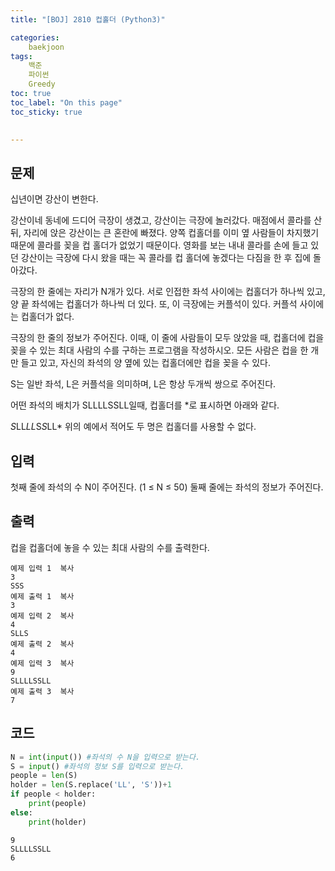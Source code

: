 ```yaml
---
title: "[BOJ] 2810 컵홀더 (Python3)"

categories:
    baekjoon
tags:
    백준
    파이썬
    Greedy
toc: true
toc_label: "On this page"
toc_sticky: true

    
---
```

## 문제
십년이면 강산이 변한다.

강산이네 동네에 드디어 극장이 생겼고, 강산이는 극장에 놀러갔다. 매점에서 콜라를 산 뒤, 자리에 앉은 강산이는 큰 혼란에 빠졌다. 양쪽 컵홀더를 이미 옆 사람들이 차지했기 때문에 콜라를 꽂을 컵 홀더가 없었기 때문이다. 영화를 보는 내내 콜라를 손에 들고 있던 강산이는 극장에 다시 왔을 때는 꼭 콜라를 컵 홀더에 놓겠다는 다짐을 한 후 집에 돌아갔다.

극장의 한 줄에는 자리가 N개가 있다. 서로 인접한 좌석 사이에는 컵홀더가 하나씩 있고, 양 끝 좌석에는 컵홀더가 하나씩 더 있다. 또, 이 극장에는 커플석이 있다. 커플석 사이에는 컵홀더가 없다.

극장의 한 줄의 정보가 주어진다. 이때, 이 줄에 사람들이 모두 앉았을 때, 컵홀더에 컵을 꽂을 수 있는 최대 사람의 수를 구하는 프로그램을 작성하시오. 모든 사람은 컵을 한 개만 들고 있고, 자신의 좌석의 양 옆에 있는 컵홀더에만 컵을 꽂을 수 있다.

S는 일반 좌석, L은 커플석을 의미하며, L은 항상 두개씩 쌍으로 주어진다.

어떤 좌석의 배치가 SLLLLSSLL일때, 컵홀더를 *로 표시하면 아래와 같다.

*S*LL*LL*S*S*LL*
위의 예에서 적어도 두 명은 컵홀더를 사용할 수 없다.

## 입력
첫째 줄에 좌석의 수 N이 주어진다. (1 ≤ N ≤ 50) 둘째 줄에는 좌석의 정보가 주어진다.

## 출력
컵을 컵홀더에 놓을 수 있는 최대 사람의 수를 출력한다.

```
예제 입력 1  복사
3
SSS
예제 출력 1  복사
3
예제 입력 2  복사
4
SLLS
예제 출력 2  복사
4
예제 입력 3  복사
9
SLLLLSSLL
예제 출력 3  복사
7
```

## 코드


```python
N = int(input()) #좌석의 수 N을 입력으로 받는다.
S = input() #좌석의 정보 S를 입력으로 받는다.
people = len(S)
holder = len(S.replace('LL', 'S'))+1
if people < holder:
    print(people)
else:
    print(holder)

```

    9
    SLLLLSSLL
    6

